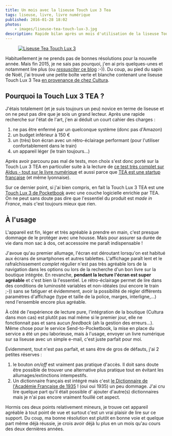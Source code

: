 ```yaml
---
title: Un mois avec la liseuse Touch Lux 3 Tea
tags: liseuse, livre, livre numérique
published: 2016-01-28 18:02
photos:
    - images/liseuse-tea-touch-lux-3.jpg
description: Rapide bilan après un mois d'utilisation de la liseuse Touch Lux 3 TEA
---
```


<figure class="object-left bordered">
    <a href="/images/liseuse-tea-touch-lux-3.jpg"><img loading="lazy" src="/images/330x/liseuse-tea-touch-lux-3.jpg" alt="Liseuse Tea Touch
Lux 3"></a>
</figure>

Habituellement je ne prends pas de bonnes résolutions pour la nouvelle année.
Mais fin 2015, je ne sais pas pourquoi, j'en ai pris quelques-unes et notamment
lire plus (ou [*ressusciter* ce blog](/posts/) :-)). Du coup, au pied du sapin de
Noël, j'ai trouvé une petite boîte verte et blanche contenant une liseuse Touch Lux 3 Tea [en
provenance de chez
Cultura](http://www.cultura.com/liseuse-cultura-touch-lux-3-7640152093739.html).

## Pourquoi la Touch Lux 3 TEA ?

J'étais totalement (et je suis toujours un peu) novice en terme de liseuse et on
ne peut pas dire que je sois un grand lecteur. Après une rapide recherche sur
l'état de l'art, j'en ai déduit un court cahier des charges&nbsp;:

1. ne pas être enfermé par un quelconque système (donc pas d'Amazon)
1. un budget inférieur à 150&nbsp;€
1. un (très) bon écran avec un rétro-éclairage performant (pour l'utiliser
   confortablement dans le train)
1. un appareil léger (le train toujours…)

Après avoir parcouru pas mal de tests, mon choix s'est donc porté sur la Touch
Lux 3 TEA en particulier suite à la lecture de [ce test très complet sur Aldus -
tout sur le livre
numérique](http://aldus2006.typepad.fr/mon_weblog/2015/09/tea-touch-lux-3-test-complet.html)
et aussi parce que [TEA est une startup française](http://www.tea-ebook.com/)
(et même lyonnaise).

Sur ce dernier point, si j'ai bien compris, en fait la Touch Lux 3 TEA est une
[Touch Lux 3 de
Pocketbook](http://www.pocketbook-int.com/fr/products/pocketbook-touch-lux-3)
avec une couche logicielle enrichie par TEA. On ne peut sans doute pas dire que
l'essentiel du produit est *made in France*, mais c'est toujours mieux que rien.

## À l'usage

L'appareil est fin, léger et très agréable à prendre en main, c'est presque
dommage de le protéger avec une housse. Mais pour assurer sa durée de vie dans
mon sac à dos, cet accessoire me paraît indispensable&nbsp;!

J'avoue qu'au premier allumage, l'écran est déroutant lorsqu'on est habitué aux
écrans de smartphones et autres tablettes. L'affichage paraît lent et le
rafraîchissement *complet* régulier n'est pas très agréable lors de la
navigation dans les options ou lors de la recherche d'un bon livre sur la
boutique intégrée. En revanche, **pendant la lecture l'écran est super
agréable** et c'est bien là l'essentiel. Le rétro-éclairage permet de lire dans
des conditions de luminosité variables et non-idéales (oui encore le train ;-))
sans se fatiguer et évidemment, avoir la possibilité de régler différents
paramètres d'affichage (type et taille de la police, marges, interligne,…)
rend l'ensemble encore plus agréable.

À côté de l'expérience de lecture pure, l'intégration de la boutique (Cultura
dans mon cas) est plutôt pas mal même si le premier jour, elle ne fonctionnait
pas et sans aucun *feedback* (ah la gestion des erreurs…). Même chose pour le
service Send-to-Pocketbook, la mise en place du service a été un peu laborieuse,
mais à l'usage, envoyer un livre numérique sur sa liseuse avec un simple e-mail,
c'est juste parfait pour moi.

Évidemment, tout n'est pas parfait, et sans être de gros de défauts, j'ai 2 petites
réserves&nbsp;:

1. le bouton *on/off* est vraiment pas pratique d'accès. Il doit sans doute être
   possible de trouver une alternative plus pratique tout en évitant les
   allumages/extinctions intempestifs.
1. Un dictionnaire français est intégré mais c'est [le Dictionnaire de
   l'Académie Française de
1935](https://fr.wikipedia.org/wiki/Dictionnaire_de_l'Acad%C3%A9mie_fran%C3%A7aise#Huiti.C3.A8me_.C3.A9dition_.281932-1935.29)&nbsp;!
(oui oui 1935) un peu dommage. J'ai cru lire quelque part qu'il était possible
d' ajouter d'autre(s) dictionnaires mais je n'ai pas encore vraiment fouillé cet
aspect.

Hormis ces deux points relativement mineurs, je trouve cet appareil agréable à
tout point de vue et surtout c'est un vrai plaisir de lire sur ce support. Du
coup, ma bonne résolution est plutôt en bonne voie et quelque part même déjà
réussie, je crois avoir déjà lu plus en un mois qu'au cours des deux dernières
années.
